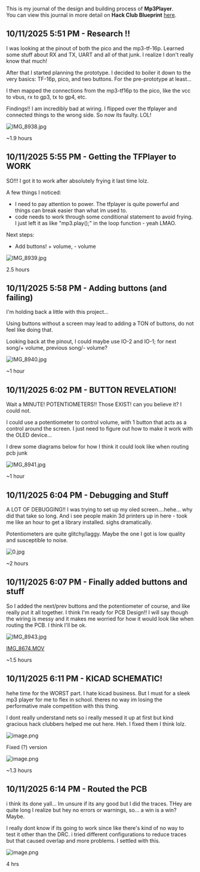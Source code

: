 <!--
  ===================    !!READ THIS NOTICE!!   ====================
  DO NOT edit this file manually. Your changes WILL BE OVERWRITTEN!
  This journal is auto generated and updated by Hack Club Blueprint.
  To edit this file, please edit your journal entries on Blueprint.
  ==================================================================
-->

This is my journal of the design and building process of **Mp3Player**.  
You can view this journal in more detail on **Hack Club Blueprint** [here](https://blueprint.hackclub.com/projects/414).


## 10/11/2025 5:51 PM - Research !!  

I was looking at the pinout of both the pico and the mp3-tf-16p. Learned some stuff about RX and TX, UART and all of that junk. I realize I don't really know that much!

After that I started planning the prototype. I decided to boiler it down to the very basics: TF-16p, pico, and two buttons. For the pre-prototype at least...

I then mapped the connections from the mp3-tf16p to the pico, like the vcc to vbus, rx to gp3, tx to gp4, etc. 

Findings!!
I am incredibly bad at wiring. I flipped over the tfplayer and connected things to the wrong side. So now its faulty. LOL!

![IMG_8938.jpg](https://blueprint.hackclub.com/user-attachments/blobs/proxy/eyJfcmFpbHMiOnsiZGF0YSI6MTYwNywicHVyIjoiYmxvYl9pZCJ9fQ==--f991ee6981d23a8c638dade88f5c91ec4297c4b4/IMG_8938.jpg)

~1.9 hours
  

## 10/11/2025 5:55 PM - Getting the TFPlayer to WORK  

SO!!! I got it to work after absolutely frying it last time lolz. 

A few things I noticed:

- I need to pay attention to power. The tfplayer is quite powerful and things can break easier than what im used to.
- code needs to work through some conditional statement to avoid frying. I just left it as like "mp3.play();" in the loop function - yeah LMAO.


Next steps:
- Add buttons! + volume, - volume


![IMG_8939.jpg](https://blueprint.hackclub.com/user-attachments/blobs/proxy/eyJfcmFpbHMiOnsiZGF0YSI6MTYwOCwicHVyIjoiYmxvYl9pZCJ9fQ==--1a55eeeeff82bddca54fa932058fe6e52d7f7dcb/IMG_8939.jpg)

2.5 hours  

## 10/11/2025 5:58 PM - Adding buttons (and failing)  

I'm holding back a little with this project... 

Using buttons without a screen may lead to adding a TON of buttons, do not feel like doing that.

Looking back at the pinout, I could maybe use IO-2 and IO-1; for next song/+ volume, previous song/- volume? 

![IMG_8940.jpg](https://blueprint.hackclub.com/user-attachments/blobs/proxy/eyJfcmFpbHMiOnsiZGF0YSI6MTYwOSwicHVyIjoiYmxvYl9pZCJ9fQ==--aad58905016e7748fe7a5636eb78ef849494e454/IMG_8940.jpg)

~1 hour  

## 10/11/2025 6:02 PM - BUTTON REVELATION!  

Wait a MINUTE! POTENTIOMETERS!! Those EXIST! can you believe it? I could not. 


I could use a potentiometer to control volume, with 1 button that acts as a control around the screen. I just need to figure out how to make it work with the OLED device... 

I drew some diagrams below for how I think it could look like when routing pcb junk

![IMG_8941.jpg](https://blueprint.hackclub.com/user-attachments/blobs/proxy/eyJfcmFpbHMiOnsiZGF0YSI6MTYxMSwicHVyIjoiYmxvYl9pZCJ9fQ==--cf7f2e7a8cda2de454622eda3c771946587b5676/IMG_8941.jpg)


~1 hour
  

## 10/11/2025 6:04 PM - Debugging and Stuff  

A LOT OF DEBUGGING!! I was trying to set up my oled screen....hehe... why did that take so long. And i see people makin 3d printers up in here - took me like an hour to get a library installed. sighs dramatically.

Potentiometers are quite glitchy/laggy. Maybe the one I got is low quality and susceptible to noise.


![0.jpg](https://blueprint.hackclub.com/user-attachments/blobs/proxy/eyJfcmFpbHMiOnsiZGF0YSI6MTYxMiwicHVyIjoiYmxvYl9pZCJ9fQ==--20d78bcc5e3e901767ef6604ca54e194a1f02fa6/0.jpg)


~2 hours  

## 10/11/2025 6:07 PM - Finally added buttons and stuff  

So I added the next/prev buttons and the potentiometer of course, and like really put it all together. I think I'm ready for PCB Design!! I will say though the wiring is messy and it makes me worried for how it would look like when routing the PCB. I think I'll be ok.

![IMG_8943.jpg](https://blueprint.hackclub.com/user-attachments/blobs/proxy/eyJfcmFpbHMiOnsiZGF0YSI6MTYxMywicHVyIjoiYmxvYl9pZCJ9fQ==--b775ea5acd8a136d6794e2fbe8c4a9f47db645cb/IMG_8943.jpg)


[IMG_8674.MOV](/user-attachments/blobs/proxy/eyJfcmFpbHMiOnsiZGF0YSI6MTYxNCwicHVyIjoiYmxvYl9pZCJ9fQ==--2699385e582b849d2513f186ffc0ddaf03130c3a/IMG_8674.MOV)

~1.5 hours  

## 10/11/2025 6:11 PM - KICAD SCHEMATIC!  

hehe time for the WORST part. I hate kicad business. But I must for a sleek mp3 player for me to flex in school. theres no way im losing the performative male competition with this thing. 


I dont really understand nets so i really messed it up at first but kind gracious hack clubbers helped me out here. Heh. I fixed them I think lolz. 

![image.png](https://blueprint.hackclub.com/user-attachments/blobs/proxy/eyJfcmFpbHMiOnsiZGF0YSI6MTYxNSwicHVyIjoiYmxvYl9pZCJ9fQ==--0cac510a51dc41511639c7c7c86b17d1854d302a/image.png)

Fixed (?) version

![image.png](https://blueprint.hackclub.com/user-attachments/blobs/proxy/eyJfcmFpbHMiOnsiZGF0YSI6MTYxNywicHVyIjoiYmxvYl9pZCJ9fQ==--a70832caec0a220f90680c2e50a05f94cb4fa78c/image.png)


~1.3 hours
  

## 10/11/2025 6:14 PM - Routed the PCB  

i think its done yall... Im unsure if its any good but I did the traces. THey are quite long I realize but hey no errors or warnings, so... a win is a win? Maybe. 

I really dont know if its going to work since like there's kind of no way to test it other than the DRC. i tried different configurations to reduce traces but that caused overlap and more problems. I settled with this. 

![image.png](https://blueprint.hackclub.com/user-attachments/blobs/proxy/eyJfcmFpbHMiOnsiZGF0YSI6MTYxOCwicHVyIjoiYmxvYl9pZCJ9fQ==--fd1760b952235e418e4efb3da2bf4e411424e6d9/image.png)


4 hrs  

